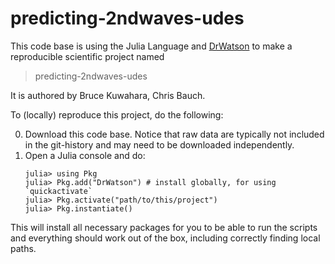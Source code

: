 # predicting-2ndwaves-udes

This code base is using the Julia Language and [DrWatson](https://juliadynamics.github.io/DrWatson.jl/stable/)
to make a reproducible scientific project named
> predicting-2ndwaves-udes

It is authored by Bruce Kuwahara, Chris Bauch.

To (locally) reproduce this project, do the following:

0. Download this code base. Notice that raw data are typically not included in the
   git-history and may need to be downloaded independently.
1. Open a Julia console and do:
   ```
   julia> using Pkg
   julia> Pkg.add("DrWatson") # install globally, for using `quickactivate`
   julia> Pkg.activate("path/to/this/project")
   julia> Pkg.instantiate()
   ```

This will install all necessary packages for you to be able to run the scripts and
everything should work out of the box, including correctly finding local paths.
